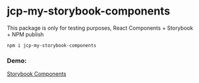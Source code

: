 # jcp-my-storybook-components

This package is only for testing purposes, React Components + Storybook + NPM publish

```
npm i jcp-my-storybook-components
```

### Demo:
[Storybook Components](https://jc-globant.github.io/my-storybook/)